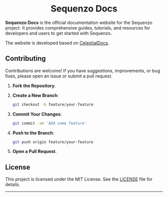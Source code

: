 <h1 align="center">Sequenzo Docs</h1>


**Sequenzo Docs** is the official documentation website for the Sequenzo project. It provides comprehensive guides, tutorials, and resources for developers and users to get started with Sequenzo.

The website is developed based on [CelestialDocs](https://github.com/HYP3R00T/CelestialDocs).

## Contributing

Contributions are welcome! If you have suggestions, improvements, or bug fixes, please open an issue or submit a pull request.

1. **Fork the Repository**.
2. **Create a New Branch**:

   ```bash
   git checkout -b feature/your-feature
   ```

3. **Commit Your Changes**:

   ```bash
   git commit -am 'Add some feature'
   ```

4. **Push to the Branch**:

   ```bash
   git push origin feature/your-feature
   ```

5. **Open a Pull Request**.

## License

This project is licensed under the MIT License. See the [LICENSE](LICENSE) file for details.

---

